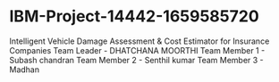 # IBM-Project-14442-1659585720
Intelligent Vehicle Damage Assessment &amp; Cost Estimator for Insurance Companies
Team Leader - DHATCHANA MOORTHI
Team Member 1 - Subash chandran
Team Member 2 - Senthil kumar
Team Member 3 - Madhan
